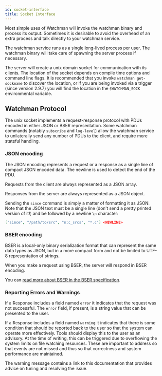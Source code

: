 ```yaml
---
id: socket-interface
title: Socket Interface
---
```


Most simple uses of Watchman will invoke the watchman binary and process its
output.  Sometimes it is desirable to avoid the overhead of an extra process
and talk directly to your watchman service.

The watchman service runs as a single long-lived process per user.  The
watchman binary will take care of spawning the server process if necessary.

The server will create a unix domain socket for communication with its clients.
The location of the socket depends on compile time options and command line
flags.  It is recommended that you invoke `watchman get-sockname` to discover
the location, or if you are being invoked via a trigger (since version 2.9.7)
you will find the location in the `$WATCHMAN_SOCK` environmental variable.

## Watchman Protocol

The unix socket implements a request-response protocol with PDUs encoded in
either JSON or BSER representation.  Some watchman commands (notably
`subscribe` and `log-level`) allow the watchman service to unilaterally send
any number of PDUs to the client, and require more stateful handling.

### JSON encoding

The JSON encoding represents a request or a response as a single line of
compact JSON encoded data.  The newline is used to detect the end of the PDU.

Requests from the client are always represented as a JSON array.

Responses from the server are always represented as a JSON object.

Sending the `since` command is simply a matter of formatting it as JSON.  Note
that the JSON text must be a single line (don't send a pretty printed version
of it!) and be followed by a newline `\n` character:

```json
["since", "/path/to/src", "n:c_srcs", "*.c"] <NEWLINE>
```

### BSER encoding

BSER is a local-only binary serialization format that can represent the same
data types as JSON, but in a more compact form and not be limited to UTF-8
representation of strings.

When you make a request using BSER, the server will respond in BSER encoding.

You can [read more about BSER in the BSER specification](bser).

### Reporting Errors and Warnings

If a Response includes a field named `error` it indicates that the request was
not successful.  The `error` field, if present, is a string value that can be
presented to the user.

If a Response includes a field named `warning` it indicates that there is some
condition that should be reported back to the user so that the system can
operate more effectively.  Tools should display this to the user as an
advisory.  At the time of writing, this can be triggered due to overflowing the
system limits on file watching resources.  These are important to address so
that events are not missed and thus so that correctness and system performance
are maintained.

The warning message contains a link to this documentation that provides
advice on tuning and resolving the issue.
